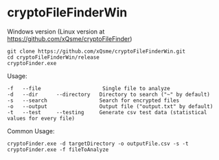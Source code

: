 # cryptoFileFinderWin

Windows version (Linux version at https://github.com/xQsme/cryptoFileFinder)

```
git clone https://github.com/xQsme/cryptoFileFinderWin.git
cd cryptoFileFinderWin/release
cryptoFinder.exe
```

Usage:
```
-f   --file                    Single file to analyze
-d   --dir      --directory   Directory to search ("~" by default)
-s   --search                 Search for encrypted files
-o   --output                 Output file ("output.txt" by default)
-t   --test     --testing     Generate csv test data (statistical values for every file)
```

Common Usage:
```
cryptoFinder.exe -d targetDirectory -o outputFile.csv -s -t
cryptoFinder.exe -f fileToAnalyze
```
